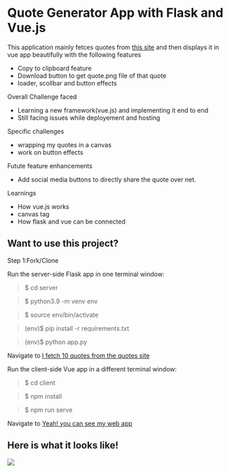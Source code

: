 Quote Generator App with Flask and Vue.js
=====

This application mainly fetces quotes from [this site](http://www.quotationspage.com/random.php) and then displays it in vue app beautifully with the following features

- Copy to clipboard feature
- Download button to get quote.png file of that quote
- loader, scollbar and button effects

Overall Challenge faced

- Learning a new framework(vue.js) and implementing it end to end
- Still facing issues while deployement and hosting

Specific challenges

- wrapping my quotes in a canvas
- work on button effects

Futute feature enhancements

- Add social media buttons to directly share the quote over net.



Learnings

- How vue.js works
- canvas tag
- How flask and vue can be connected

Want to use this project?
-----

Step 1:Fork/Clone

Run the server-side Flask app in one terminal window:

> $ cd server

> $ python3.9 -m venv env

> $ source env/bin/activate

> (env)$ pip install -r requirements.txt

> (env)$ python app.py

Navigate to [I fetch 10 quotes from the quotes site](http://localhost:5000/quote/random)


Run the client-side Vue app in a different terminal window:

> $ cd client

> $ npm install

> $ npm run serve

Navigate to [Yeah! you can see my web app](http://localhost:8080)

Here is what it looks like!
-----
![](project.gif)

